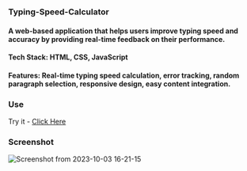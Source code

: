 ### Typing-Speed-Calculator

#### A web-based application that helps users improve typing speed and accuracy by providing real-time feedback on their performance. 

#### Tech Stack: HTML, CSS, JavaScript
#### Features: Real-time typing speed calculation, error tracking, random paragraph selection, responsive design, easy content integration.

### Use
Try it - [Click Here](https://nitish312.github.io/Typing-Speed-Calculator/)

### Screenshot
![Screenshot from 2023-10-03 16-21-15](https://github.com/nitish312/Stopwatch-App/assets/94921807/5b94313a-7421-42a6-b234-65357bfec8da)
